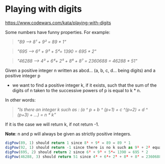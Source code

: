 # Playing with digits

https://www.codewars.com/kata/playing-with-digits

Some numbers have funny properties. For example:

> _"89 --> 8¹ + 9² = 89 * 1"_

> _"695 --> 6² + 9³ + 5⁴= 1390 = 695 * 2"_

> _"46288 --> 4³ + 6⁴+ 2⁵ + 8⁶ + 8⁷ = 2360688 = 46288 * 51"_

Given a positive integer n written as abcd... (a, b, c, d... being digits) and a positive integer p

- we want to find a positive integer k, if it exists, such that the sum of the digits of n taken to the successive powers of p is equal to k * n.

In other words:

> _"Is there an integer k such as : (a ^ p + b ^ (p+1) + c ^(p+2) + d ^ (p+3) + ...) = n * k"_

If it is the case we will return k, if not return -1.

**Note**: n and p will always be given as strictly positive integers.

```javascript
digPow(89, 1) should return 1 since 8¹ + 9² = 89 = 89 * 1
digPow(92, 1) should return -1 since there is no k such as 9¹ + 2² equals 92 * k
digPow(695, 2) should return 2 since 6² + 9³ + 5⁴= 1390 = 695 * 2
digPow(46288, 3) should return 51 since 4³ + 6⁴+ 2⁵ + 8⁶ + 8⁷ = 2360688 = 46288 * 51
```
